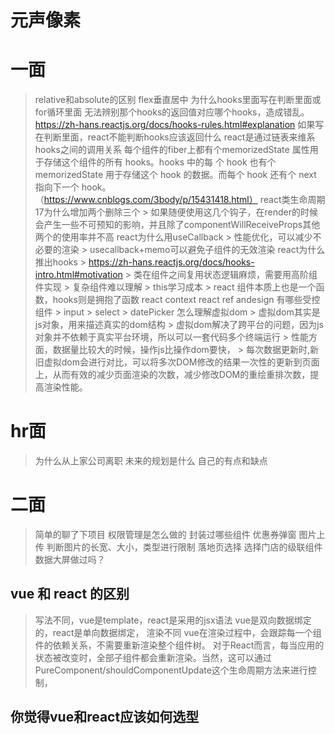 # 元声像素
 # 一面
 > relative和absolute的区别
 > flex垂直居中
 > 为什么hooks里面写在判断里面或for循环里面
  > 无法辨别那个hooks的返回值对应哪个hooks，造成错乱。
  > https://zh-hans.reactjs.org/docs/hooks-rules.html#explanation
  > 如果写在判断里面，react不能判断hooks应该返回什么
  > react是通过链表来维系hooks之间的调用关系
  > 每个组件的fiber上都有个memorizedState 属性用于存储这个组件的所有 hooks。hooks 中的每 个 hook 也有个 memorizedState 用于存储这个 hook 的数据。而每个 hook 还有个 next 指向下一个 hook。（https://www.cnblogs.com/3body/p/15431418.html）
 > react类生命周期17为什么增加两个删除三个
    > 如果随便使用这几个钩子，在render的时候会产生一些不可预知的影响，并且除了componentWillReceiveProps其他两个的使用率并不高
 > react为什么用useCallback
    > 性能优化，可以减少不必要的渲染
    > usecallback+memo可以避免子组件的无效渲染
 > react为什么推出hooks 
    > https://zh-hans.reactjs.org/docs/hooks-intro.html#motivation
    > 类在组件之间复用状态逻辑麻烦，需要用高阶组件实现
    > 复杂组件难以理解
    > this学习成本
    > react 组件本质上也是一个函数，hooks则是拥抱了函数
 > react context
 > react ref
 > andesign 有哪些受控组件
    > input
    > select
    > datePicker
 > 怎么理解虚拟dom
    > 虚拟dom其实是js对象，用来描述真实的dom结构
    > 虚拟dom解决了跨平台的问题，因为js对象并不依赖于真实平台环境，所以可以一套代码多个终端运行
    > 性能方面，数据量比较大的时候，操作js比操作dom要快，
    > 每次数据更新时,新旧虚拟dom会进行对比，可以将多次DOM修改的结果一次性的更新到页面上，从而有效的减少页面渲染的次数，减少修改DOM的重绘重排次数，提高渲染性能。
 # hr面 
 > 为什么从上家公司离职
 > 未来的规划是什么
 > 自己的有点和缺点
 # 二面
 > 简单的聊了下项目
 > 权限管理是怎么做的
 > 封装过哪些组件
   > 优惠券弹窗
   > 图片上传  判断图片的长宽、大小，类型进行限制
   > 落地页选择
   > 选择门店的级联组件
 > 数据大屏做过吗？
 ## vue 和 react 的区别
 > 写法不同，vue是template，react是采用的jsx语法
 > vue是双向数据绑定的，react是单向数据绑定，
 > 渲染不同
 > vue在渲染过程中，会跟踪每一个组件的依赖关系，不需要重新渲染整个组件树。
 > 对于React而言，每当应用的状态被改变时，全部子组件都会重新渲染。当然，这可以通过 PureComponent/shouldComponentUpdate这个生命周期方法来进行控制，
## 你觉得vue和react应该如何选型